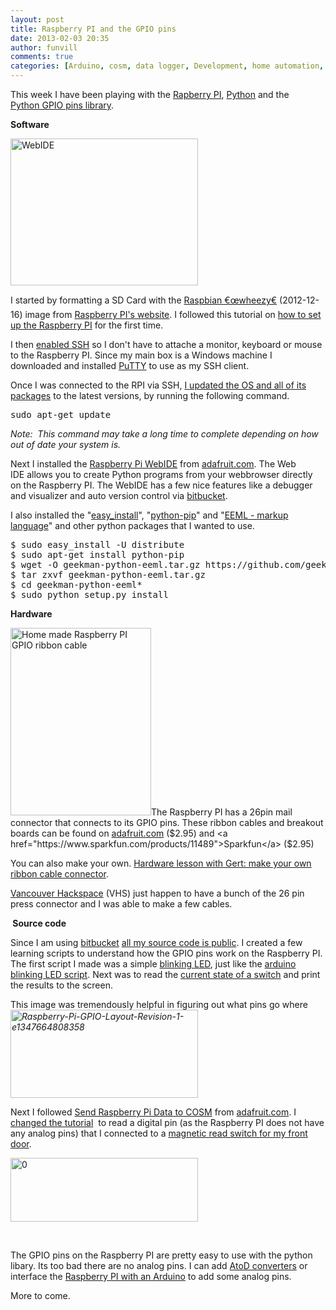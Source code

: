 ```yaml
---
layout: post
title: Raspberry PI and the GPIO pins
date: 2013-02-03 20:35
author: funvill
comments: true
categories: [Arduino, cosm, data logger, Development, home automation, Raspberry PI, raspberypi]
---
```

This week I have been playing with the <a href="http://www.raspberrypi.org/">Rapberry PI</a>, <a href="http://www.python.org/">Python</a> and the <a href="http://pypi.python.org/pypi/RPi.GPIO">Python GPIO pins library</a>.

<strong>Software</strong>

<img class="size-medium wp-image-3155 alignleft" alt="WebIDE" src="http://blog.abluestar.com/public/uploads/2013/02/WebIDE-300x235.png" width="300" height="235" />

I started by formatting a SD Card with the <a href="http://www.raspberrypi.org/downloads">Raspbian €œwheezy€</a> (2012-12-16) image from <a href="http://www.raspberrypi.org/">Raspberry PI's website</a>. I followed this tutorial on <a href="http://learn.adafruit.com/adafruit-raspberry-pi-lesson-1-preparing-and-sd-card-for-your-raspberry-pi">how to set up the Raspberry PI</a> for the first time.

I then <a href="http://learn.adafruit.com/adafruits-raspberry-pi-lesson-6-using-ssh">enabled SSH</a> so I don't have to attache a monitor, keyboard or mouse to the Raspberry PI. Since my main box is a Windows machine I downloaded and installed <a href="http://www.putty.org/">PuTTY</a> to use as my SSH client.

Once I was connected to the RPI via SSH, <a href="http://www.cyberciti.biz/faq/how-do-i-update-ubuntu-linux-softwares/">I updated the OS and all of its packages</a> to the latest versions, by running the following command.
<pre>sudo apt-get update</pre>
<em>Note:  This command may take a long time to complete depending on how out of date your system is. </em>

Next I installed the <a href="http://learn.adafruit.com/webide">Raspberry Pi WebIDE</a> from <a href="http://learn.adafruit.com/webide">adafruit.com</a>. The Web IDE allows you to create Python programs from your webbrowser directly on the Raspberry PI. The WebIDE has a few nice features like a debugger and visualizer and auto version control via <a href="https://bitbucket.org/">bitbucket</a>.

I also installed the "<a href="http://packages.python.org/distribute/easy_install.html">easy_install</a>", "<a href="http://pypi.python.org/pypi/pip">python-pip</a>" and "<a href="http://www.eeml.org/">EEML - markup language</a>" and other python packages that I wanted to use.
<pre>$ sudo easy_install -U distribute
$ sudo apt-get install python-pip
$ wget -O geekman-python-eeml.tar.gz https://github.com/geekman/python-eeml/tarball/master
$ tar zxvf geekman-python-eeml.tar.gz
$ cd geekman-python-eeml*
$ sudo python setup.py install</pre>
<strong>Hardware </strong>

<a href="http://blog.abluestar.com/public/uploads/2013/02/2013-01-31-23.07.11.jpg"><img class="size-medium wp-image-3153 alignright" alt="Home made Raspberry PI GPIO ribbon cable" src="http://blog.abluestar.com/public/uploads/2013/02/2013-01-31-23.07.11-225x300.jpg" width="225" height="300" /></a>The Raspberry PI has a 26pin mail connector that connects to its GPIO pins. These ribbon cables and breakout boards can be found on <a href="http://www.adafruit.com/products/862">adafruit.com</a> ($2.95) and <a href="https://www.sparkfun.com/products/11489">Sparkfun</a> ($2.95)

You can also make your own. <a href="http://www.raspberrypi.org/archives/1404">Hardware lesson with Gert: make your own ribbon cable connector</a>.

<a href="http://vancouver.hackspace.ca/wp/">Vancouver Hackspace</a> (VHS) just happen to have a bunch of the 26 pin press connector and I was able to make a few cables.

<strong> Source code </strong>

Since I am using <a href="https://bitbucket.org/">bitbucket</a> <a href="https://github.com/funvill/RaspberryPIExamples/tree/master/examples">all my source code is public</a>. I created a few learning scripts to understand how the GPIO pins work on the Raspberry PI. The first script I made was a simple <a href="https://bitbucket.org/funvill/my-pi-projects/src/d0ebc27c2dd1/examples/Blinky.py?at=master">blinking LED</a>, just like the <a href="https://gist.github.com/anonymous/4728721">arduino blinking LED script</a>. Next was to read the <a href="https://bitbucket.org/funvill/my-pi-projects/src/d0ebc27c2dd1/examples/DigitalRead.py?at=master">current state of a switch</a> and print the results to the screen.

This image was tremendously helpful in figuring out what pins go where<em id="__mceDel"><a href="http://blog.abluestar.com/public/uploads/2013/02/Raspberry-Pi-GPIO-Layout-Revision-1-e1347664808358.png"><img class="alignnone size-medium wp-image-3157" alt="Raspberry-Pi-GPIO-Layout-Revision-1-e1347664808358" src="http://blog.abluestar.com/public/uploads/2013/02/Raspberry-Pi-GPIO-Layout-Revision-1-e1347664808358-300x141.png" width="300" height="141" /></a></em>

Next I followed <a href="http://learn.adafruit.com/send-raspberry-pi-data-to-cosm/overview">Send Raspberry Pi Data to COSM</a> from <a href="http://learn.adafruit.com">adafruit.com</a>. I <a href="https://bitbucket.org/funvill/my-pi-projects/src/d0ebc27c2dd1/examples/cosm.py?at=master">changed the tutorial</a>  to read a digital pin (as the Raspberry PI does not have any analog pins) that I connected to a <a href="https://cosm.com/feeds/102208">magnetic read switch for my front door</a>.

<a href="http://blog.abluestar.com/public/uploads/2013/02/0.png"><img class="alignnone size-medium wp-image-3159" alt="0" src="http://blog.abluestar.com/public/uploads/2013/02/0-300x102.png" width="300" height="102" /></a>

&nbsp;

The GPIO pins on the Raspberry PI are pretty easy to use with the python libary. Its too bad there are no analog pins. I can add <a href="http://en.wikipedia.org/wiki/Analog-to-digital_converter">AtoD converters</a> or interface the <a href="http://www.raspberrypi.org/archives/1171">Raspberry PI with an Arduino</a> to add some analog pins.

More to come.
